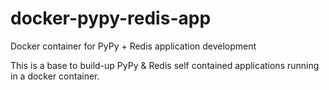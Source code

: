 # docker-pypy-redis-app
Docker container for PyPy + Redis application development

This is a base to build-up PyPy & Redis self contained applications running in a docker container.
